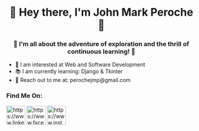 <h1 align ="center"> 👋 Hey there, I'm John Mark Peroche 👋 </h1>
<h3 align ="center"> 🚀 I'm all about the adventure of exploration and the thrill of continuous learning! 🚀</h3>

<ul align="left">
  <li>🔎 I am interested at Web and Software Development </li>
  <li>📚 I am currently learning: Django & Tkinter</li>
  <li>📧 Reach out to me at: <a>perochejmp@gmail.com</a></li>  
</ul>

<h3 align="left">Find Me On:</h3>
<a href="https://www.linkedin.com/in/john-mark-peroche-61a756229/" target="blank"><img width="50" height="50" src="https://img.icons8.com/fluency/48/linkedin.png" alt="https://www.linkedin.com/in/john-mark-peroche-61a756229/"/></a>
<a href="https://www.facebook.com/johnmark.pacaldoperoche/" target="blank"><img width="50" height="50" src="https://img.icons8.com/fluency/48/facebook.png" alt="https://www.facebook.com/johnmark.pacaldoperoche/"/></a>
<a href="https://www.instagram.com/jamaaaaaaaaaaaak/" target="blank"><img width="50" height="50" src="https://img.icons8.com/fluency/48/instagram-new.png" alt="https://www.instagram.com/jamaaaaaaaaaaaak/"/></a>

